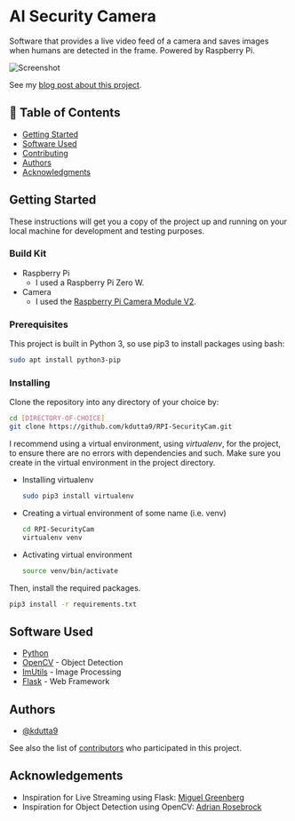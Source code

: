 # AI Security Camera
Software that provides a live video feed of a camera and saves images when humans are detected in the frame. Powered by Raspberry Pi.

![Screenshot](https://i.imgur.com/XbX89o3.jpg)

See my [blog post about this project](https://kdutta9.github.io/projects/2020/06/16/AI-Security-Cam/).

## 📝 Table of Contents
- [Getting Started](#getting_started)
- [Software Used](#software)
- [Contributing](./CONTRIBUTING.md)
- [Authors](#authors)
- [Acknowledgments](#acknowledgement)

## Getting Started <a name = "getting_started"></a>
These instructions will get you a copy of the project up and running on your local machine for development and testing purposes.

### Build Kit
- Raspberry Pi
	- I used a Raspberry Pi Zero W.
- Camera
	- I used the [Raspberry Pi Camera Module V2](https://www.raspberrypi.org/products/camera-module-v2/).
		
### Prerequisites
This project is built in Python 3, so use pip3 to install packages using bash:

```bash
sudo apt install python3-pip
```

### Installing
Clone the repository into any directory of your choice by:
```bash
cd [DIRECTORY-OF-CHOICE]
git clone https://github.com/kdutta9/RPI-SecurityCam.git
```
I recommend using a virtual environment, using <i>virtualenv</i>, for the project, to ensure there are no errors with dependencies and such. Make sure you create in the virtual environment in the project directory.
- Installing virtualenv
	```bash
	sudo pip3 install virtualenv
	```
- Creating a virtual environment of some name (i.e. venv)
	```bash
	cd RPI-SecurityCam
	virtualenv venv
	```
- Activating virtual environment
	```bash
	source venv/bin/activate
	```

Then, install the required packages.
```bash
pip3 install -r requirements.txt
```

## Software Used <a name = "software"></a>
- [Python](https://www.python.org/)
- [OpenCV](https://opencv.org/) - Object Detection
- [ImUtils](https://github.com/jrosebr1/imutils/) - Image Processing
- [Flask](https://github.com/pallets/flask) - Web Framework

## Authors <a name = "authors"></a>
- [@kdutta9](https://github.com/kdutta9)

See also the list of [contributors](https://github.com/kdutta9/AI-SecurityCam/graphs/contributors) who participated in this project.

## Acknowledgements <a name = "acknowledgement"></a>
- Inspiration for Live Streaming using Flask: [Miguel Greenberg](https://blog.miguelgrinberg.com/post/video-streaming-with-flask)
- Inspiration for Object Detection using OpenCV: [Adrian Rosebrock](https://www.pyimagesearch.com/2017/10/16/raspberry-pi-deep-learning-object-detection-with-opencv/)
